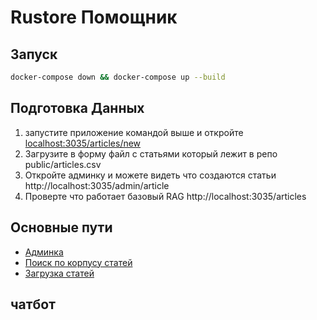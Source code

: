 # Rustore Помощник 

## Запуск
```bash
docker-compose down && docker-compose up --build
```

## Подготовка Данных
1. запустите приложение командой выше и откройте [localhost:3035/articles/new]()
2. Загрузите в форму файл с статьями который лежит в репо  public/articles.csv
2. Откройте админку и можете видеть что создаются статьи http://localhost:3035/admin/article
3. Проверте что работает базовый RAG http://localhost:3035/articles

## Основные пути
- [Админка](https://rustore-api.kovalev.team/admin)
- [Поиск по корпусу статей](https://rustore-api.kovalev.team/articles)
- [Загрузка статей](https://rustore-api.kovalev.team/articles/new)

## чатбот

